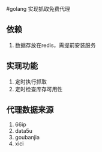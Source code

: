 #golang 实现抓取免费代理
## 依赖
1. 数据存放在redis，需提前安装服务

## 实现功能
1. 定时执行抓取
2. 定时检查库存可用性

## 代理数据来源
1. 66ip
2. data5u
3. goubanjia
4. xici
